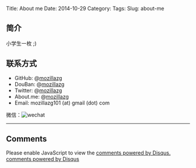 Title: About me
Date: 2014-10-29
Category:
Tags:
Slug: about-me

## 简介

小学生一枚 ;)


## 联系方式

* GitHub: @[mozillazg](https://github.com/mozillazg)
* DouBan: @[mozillazg](http://www.douban.com/people/mozillazg/)
* Twitter: @[mozillazg](http://twitter.com/mozillazg)
* About.me: @[mozillazg](http://about.me/mozillazg)
* Email: mozillazg101 (at) gmail (dot) com

微信：![wechat](/static/wechat.png)


<hr/>
<section class="comments" id="comments">
<h2>Comments</h2>

<div id="disqus_thread"></div>
<script type="text/javascript">
/* * * CONFIGURATION VARIABLES: EDIT BEFORE PASTING INTO YOUR WEBPAGE * * */
var disqus_shortname = 'my-github-blog'; // required: replace example with your forum shortname

var disqus_identifier = 'about-me';
var disqus_url = 'https://mozillazg.com/2014/10/pages/about-me.html';

var disqus_config = function () {
this.language = "zh-hans";
};

/* * * DON'T EDIT BELOW THIS LINE * * */
(function () {
var dsq = document.createElement('script');
dsq.type = 'text/javascript';
dsq.async = true;
dsq.src = '//' + disqus_shortname + '.disqus.com/embed.js';
(document.getElementsByTagName('head')[0] || document.getElementsByTagName('body')[0]).appendChild(dsq);
})();
</script>
<noscript>Please enable JavaScript to view the <a href="http://disqus.com/?ref_noscript">comments powered by
Disqus.</a></noscript>
<a href="http://disqus.com" class="dsq-brlink">comments powered by <span class="logo-disqus">Disqus</span></a>

</section>
